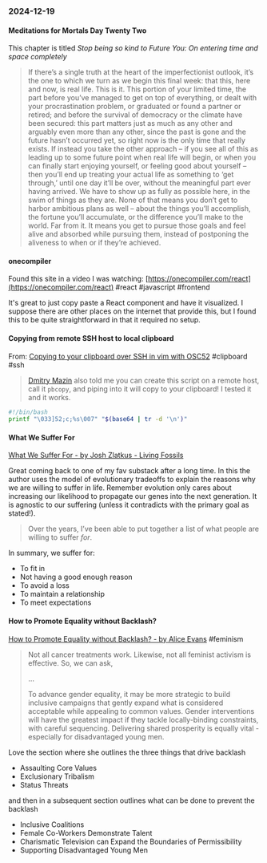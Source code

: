 ### 2024-12-19
#### Meditations for Mortals Day Twenty Two
This chapter is titled _Stop being so kind to Future You:  On entering time and space completely_

> If there’s a single truth at the heart of the imperfectionist outlook, it’s the one to which we turn as we begin this final week: that this, here and now, is real life. This is it. This portion of your limited time, the part before you’ve managed to get on top of everything, or dealt with your procrastination problem, or graduated or found a partner or retired; and before the survival of democracy or the climate have been secured: this part matters just as much as any other and arguably even more than any other, since the past is gone and the future hasn’t occurred yet, so right now is the only time that really exists. If instead you take the other approach – if you see all of this as leading up to some future point when real life will begin, or when you can finally start enjoying yourself, or feeling good about yourself – then you’ll end up treating your actual life as something to ‘get through,’ until one day it’ll be over, without the meaningful part ever having arrived. We have to show up as fully as possible here, in the swim of things as they are. None of that means you don’t get to harbor ambitious plans as well – about the things you’ll accomplish, the fortune you’ll accumulate, or the difference you’ll make to the world. Far from it. It means you get to pursue those goals and feel alive and absorbed while pursuing them, instead of postponing the aliveness to when or if they’re achieved.

#### onecompiler
Found this site in a video I was watching: [https://onecompiler.com/react](https://onecompiler.com/react) #react #javascript #frontend

It's great to just copy paste a React component and have it visualized. I suppose there are other places on the internet that provide this, but I found this to be quite straightforward in that it required no setup.

#### Copying from remote SSH host to local clipboard
From: [Copying to your clipboard over SSH in vim with OSC52](https://jvns.ca/til/vim-osc52/) #clipboard #ssh

> [Dmitry Mazin](https://www.cyberdemon.org/) also told me you can create this script on a remote host, call it `pbcopy`, and piping into it will copy to your clipboard! I tested it and it works.

```bash
#!/bin/bash
printf "\033]52;c;%s\007" "$(base64 | tr -d '\n')"
```

#### What We Suffer For
[What We Suffer For  - by Josh Zlatkus - Living Fossils](https://thelivingfossils.substack.com/p/what-we-suffer-for)

Great coming back to one of my fav substack after a long time. In this the author uses the model of evolutionary tradeoffs to explain the reasons why we are willing to suffer in life. Remember evolution only cares about increasing our likelihood to propagate our genes into the next generation. It is agnostic to our suffering (unless it contradicts with the primary goal as stated!).

> Over the years, I’ve been able to put together a list of what people are willing to suffer _for_.

In summary, we suffer for:
- To fit in
- Not having a good enough reason
- To avoid a loss
- To maintain a relationship
- To meet expectations

#### How to Promote Equality without Backlash?
[How to Promote Equality without Backlash? - by Alice Evans](https://www.ggd.world/p/how-to-promote-equality-without-backlash) #feminism

> Not all cancer treatments work. Likewise, not all feminist activism is effective. So, we can ask,
> 
> …
> 
> To advance gender equality, it may be more strategic to build inclusive campaigns that gently expand what is considered acceptable while appealing to common values. Gender interventions will have the greatest impact if they tackle locally-binding constraints, with careful sequencing. Delivering shared prosperity is equally vital - especially for disadvantaged young men.

Love the section where she outlines the three things that drive backlash

- Assaulting Core Values
- Exclusionary Tribalism
- Status Threats

and then in a subsequent section outlines what can be done to prevent the backlash

* Inclusive Coalitions
* Female Co-Workers Demonstrate Talent
* Charismatic Television can Expand the Boundaries of Permissibility
* Supporting Disadvantaged Young Men

